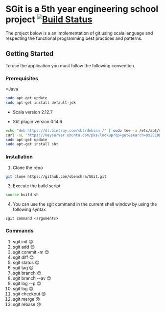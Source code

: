 # SGit is a 5th year engineering school project [![Build Status](https://travis-ci.com/sbenchra/SGit.svg?token=Qy2HXJgdLDwGvabDRcAG&branch=master)](https://travis-ci.com/sbenchra/SGit)

The project below is  a an implementation of git using scala language and respecting the functional programming best practices and patterns.


<!-- GETTING STARTED -->
## Getting Started

To use the application you must follow the following convention.

### Prerequisites

*Java 
```sh
sudo apt-get update
sudo apt-get install default-jdk
```
* Scala version 2.12.7

* Sbt plugin version 0.14.6
```sh
echo "deb https://dl.bintray.com/sbt/debian /" | sudo tee -a /etc/apt/sources.list.d/sbt.list
curl -sL "https://keyserver.ubuntu.com/pks/lookup?op=get&search=0x2EE0EA64E40A89B84B2DF73499E82A75642AC823" | sudo apt-key add
sudo apt-get update
sudo apt-get install sbt
```

### Installation

1. Clone the repo
```sh
git clone https://github.com/sbenchra/SGit.git
```
3. Execute the build script
```sh
source build.sh
```
4. You can use the sgit command in the current shell window by using the following syntax
```
sgit command <arguments>
```
### Commands

1.  sgit init :blush:
2.  sgit add <files names> :blush:
3.  sgit commit -m <message> :blush:
4.  sgit diff :blush:
5.  sgit status :blush:
6.  sgit tag <tagname> :blush:
7.  sgit branch <branchname> :blush:
8.  sgit branch --av :blush:
9.  sgit log --p :blush:
10. sgit log :blush:
11. sgit checkout <tagname branchname commitSha1> :blush:
12. sgit merge :disappointed:
13. sgit rebase :disappointed:






